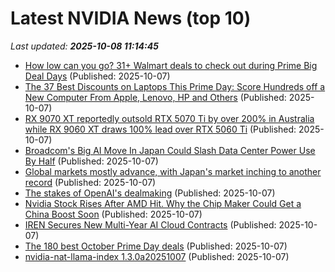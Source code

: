 # Latest NVIDIA News (top 10)
_Last updated: **2025-10-08 11:14:45**_

- [How low can you go? 31+ Walmart deals to check out during Prime Big Deal Days](https://nypost.com/shopping/walmart-deals-october-2025/) (Published: 2025-10-07)
- [The 37 Best Discounts on Laptops This Prime Day: Score Hundreds off a New Computer From Apple, Lenovo, HP and Others](https://www.cnet.com/deals/best-prime-day-laptop-deals-2025-10-07/) (Published: 2025-10-07)
- [RX 9070 XT reportedly outsold RTX 5070 Ti by over 200% in Australia while RX 9060 XT draws 100% lead over RTX 5060 Ti](https://www.notebookcheck.net/RX-9070-XT-reportedly-outsold-RTX-5070-Ti-by-over-200-in-Australia-while-RX-9060-XT-draws-100-lead-over-RTX-5060-Ti.1133126.0.html) (Published: 2025-10-07)
- [Broadcom's Big AI Move In Japan Could Slash Data Center Power Use By Half](https://finance.yahoo.com/news/broadcoms-big-ai-move-japan-103258751.html) (Published: 2025-10-07)
- [Global markets mostly advance, with Japan's market inching to another record](https://abcnews.go.com/Business/wireStory/global-markets-advance-japans-market-inching-record-126279505) (Published: 2025-10-07)
- [The stakes of OpenAI's dealmaking](https://biztoc.com/x/e72f56a2da1e9836) (Published: 2025-10-07)
- [Nvidia Stock Rises After AMD Hit. Why the Chip Maker Could Get a China Boost Soon](https://biztoc.com/x/b98b86984ae0e0eb) (Published: 2025-10-07)
- [IREN Secures New Multi-Year AI Cloud Contracts](https://www.globenewswire.com/news-release/2025/10/07/3162322/0/en/IREN-Secures-New-Multi-Year-AI-Cloud-Contracts.html) (Published: 2025-10-07)
- [The 180 best October Prime Day deals](https://www.theverge.com/tech/788343/best-amazon-prime-day-tech-deals-october-2025-day-1) (Published: 2025-10-07)
- [nvidia-nat-llama-index 1.3.0a20251007](https://pypi.org/project/nvidia-nat-llama-index/1.3.0a20251007/) (Published: 2025-10-07)

